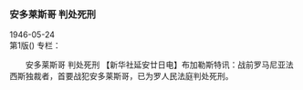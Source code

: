 ### 安多莱斯哥  判处死刑  

1946-05-24  
第1版()
专栏：

　　安多莱斯哥
    判处死刑
    【新华社延安廿日电】布加勒斯特讯：战前罗马尼亚法西斯独裁者，首要战犯安多莱斯哥，已为罗人民法庭判处死刑。  
